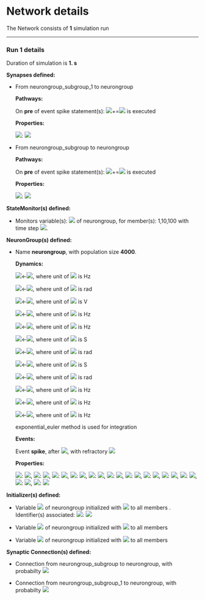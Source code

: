 # Network details
The Network consists of **1**                            simulation run
_______________________________________________________________________________
### Run 1 details
Duration of simulation is **1. s**

**Synapses defined:**
- 	From neurongroup_subgroup_1 to neurongroup

	**Pathways:**

	On **pre** of event spike statement(s): <img src="https://render.githubusercontent.com/render/math?math=gi">+=<img src="https://render.githubusercontent.com/render/math?math=wi"> is executed

	**Properties:**

	<img src="https://render.githubusercontent.com/render/math?math=wi">: <img src="https://render.githubusercontent.com/render/math?math=67. nS">

- 	From neurongroup_subgroup to neurongroup

	**Pathways:**

	On **pre** of event spike statement(s): <img src="https://render.githubusercontent.com/render/math?math=ge">+=<img src="https://render.githubusercontent.com/render/math?math=we"> is executed

	**Properties:**

	<img src="https://render.githubusercontent.com/render/math?math=we">: <img src="https://render.githubusercontent.com/render/math?math=6. nS">


**StateMonitor(s) defined:**
- 	Monitors variable(s): <img src="https://render.githubusercontent.com/render/math?math=v"> of neurongroup, for member(s): 1,10,100 with time step <img src="https://render.githubusercontent.com/render/math?math=100. us">.


**NeuronGroup(s) defined:**
- Name **neurongroup**, with                population size **4000**.

	**Dynamics:**

	<img src="https://render.githubusercontent.com/render/math?math=\alpha_{m}">&#8592;<img src="https://render.githubusercontent.com/render/math?math=\frac{1.28}{ms.\operatorname{exprel}{\left(\frac{VT + 13.mV - v}{4.mV} \right)}}">, where unit of <img src="https://render.githubusercontent.com/render/math?math=\alpha_{m}"> is Hz

	<img src="https://render.githubusercontent.com/render/math?math=\frac{d}{d t} n">&#8592;<img src="https://render.githubusercontent.com/render/math?math=\alpha_{n}.\left(1 - n\right) - \beta_{n}.n">, where unit of <img src="https://render.githubusercontent.com/render/math?math=n"> is rad

	<img src="https://render.githubusercontent.com/render/math?math=\frac{d}{d t} v">&#8592;<img src="https://render.githubusercontent.com/render/math?math=\frac{- g_{kd}.n^{4}.\left(- EK + v\right) - g_{na}.h.m^{3}.\left(- ENa + v\right) + ge.\left(Ee - v\right) + gi.\left(Ei - v\right) + gl.\left(El - v\right)}{Cm}">, where unit of <img src="https://render.githubusercontent.com/render/math?math=v"> is V

	<img src="https://render.githubusercontent.com/render/math?math=\beta_{n}">&#8592;<img src="https://render.githubusercontent.com/render/math?math=\frac{0.5.e^{\frac{VT + 10.mV - v}{40.mV}}}{ms}">, where unit of <img src="https://render.githubusercontent.com/render/math?math=\beta_{n}"> is Hz

	<img src="https://render.githubusercontent.com/render/math?math=\beta_{h}">&#8592;<img src="https://render.githubusercontent.com/render/math?math=\frac{4.0}{ms.\left(e^{\frac{VT + 40.mV - v}{5.mV}} + 1\right)}">, where unit of <img src="https://render.githubusercontent.com/render/math?math=\beta_{h}"> is Hz

	<img src="https://render.githubusercontent.com/render/math?math=\frac{d}{d t} gi">&#8592;<img src="https://render.githubusercontent.com/render/math?math=- \frac{1.0.gi}{taui}">, where unit of <img src="https://render.githubusercontent.com/render/math?math=gi"> is S

	<img src="https://render.githubusercontent.com/render/math?math=\frac{d}{d t} m">&#8592;<img src="https://render.githubusercontent.com/render/math?math=\alpha_{m}.\left(1 - m\right) - \beta_{m}.m">, where unit of <img src="https://render.githubusercontent.com/render/math?math=m"> is rad

	<img src="https://render.githubusercontent.com/render/math?math=\frac{d}{d t} ge">&#8592;<img src="https://render.githubusercontent.com/render/math?math=- \frac{1.0.ge}{taue}">, where unit of <img src="https://render.githubusercontent.com/render/math?math=ge"> is S

	<img src="https://render.githubusercontent.com/render/math?math=\frac{d}{d t} h">&#8592;<img src="https://render.githubusercontent.com/render/math?math=\alpha_{h}.\left(1 - h\right) - \beta_{h}.h">, where unit of <img src="https://render.githubusercontent.com/render/math?math=h"> is rad

	<img src="https://render.githubusercontent.com/render/math?math=\alpha_{h}">&#8592;<img src="https://render.githubusercontent.com/render/math?math=\frac{0.128.e^{\frac{VT + 17.mV - v}{18.mV}}}{ms}">, where unit of <img src="https://render.githubusercontent.com/render/math?math=\alpha_{h}"> is Hz

	<img src="https://render.githubusercontent.com/render/math?math=\alpha_{n}">&#8592;<img src="https://render.githubusercontent.com/render/math?math=\frac{0.16}{ms.\operatorname{exprel}{\left(\frac{VT + 15.mV - v}{5.mV} \right)}}">, where unit of <img src="https://render.githubusercontent.com/render/math?math=\alpha_{n}"> is Hz

	<img src="https://render.githubusercontent.com/render/math?math=\beta_{m}">&#8592;<img src="https://render.githubusercontent.com/render/math?math=\frac{1.4}{ms.\operatorname{exprel}{\left(\frac{- VT - 40.mV + v}{5.mV} \right)}}">, where unit of <img src="https://render.githubusercontent.com/render/math?math=\beta_{m}"> is Hz

	exponential_euler method is used for integration

	**Events:**

	Event **spike**, after <img src="https://render.githubusercontent.com/render/math?math=v \gt - 20.mV">, with refractory <img src="https://render.githubusercontent.com/render/math?math=3. ms">

	**Properties:**

	<img src="https://render.githubusercontent.com/render/math?math=El">: <img src="https://render.githubusercontent.com/render/math?math=-60. mV">, <img src="https://render.githubusercontent.com/render/math?math=VT">: <img src="https://render.githubusercontent.com/render/math?math=-63. mV">, <img src="https://render.githubusercontent.com/render/math?math=Cm">: <img src="https://render.githubusercontent.com/render/math?math=200. pF">, <img src="https://render.githubusercontent.com/render/math?math=EK">: <img src="https://render.githubusercontent.com/render/math?math=-90. mV">, <img src="https://render.githubusercontent.com/render/math?math=Ei">: <img src="https://render.githubusercontent.com/render/math?math=-80. mV">, <img src="https://render.githubusercontent.com/render/math?math=gl">: <img src="https://render.githubusercontent.com/render/math?math=10. nS">, <img src="https://render.githubusercontent.com/render/math?math=ENa">: <img src="https://render.githubusercontent.com/render/math?math=50. mV">, <img src="https://render.githubusercontent.com/render/math?math=g_{na}">: <img src="https://render.githubusercontent.com/render/math?math=20. uS">, <img src="https://render.githubusercontent.com/render/math?math=taui">: <img src="https://render.githubusercontent.com/render/math?math=10. ms">, <img src="https://render.githubusercontent.com/render/math?math=Ee">: <img src="https://render.githubusercontent.com/render/math?math=0. V">, <img src="https://render.githubusercontent.com/render/math?math=g_{kd}">: <img src="https://render.githubusercontent.com/render/math?math=6. uS">, <img src="https://render.githubusercontent.com/render/math?math=taue">: <img src="https://render.githubusercontent.com/render/math?math=5. ms">


**Initializer(s) defined:**
- Variable <img src="https://render.githubusercontent.com/render/math?math=v"> of neurongroup initialized with <img src="https://render.githubusercontent.com/render/math?math=El + mV.\left(5.\operatorname{randn}{\left( \right)} - 5\right)"> to all members . Identifier(s) associated: 	<img src="https://render.githubusercontent.com/render/math?math=El">: <img src="https://render.githubusercontent.com/render/math?math=-60. mV">



- Variable <img src="https://render.githubusercontent.com/render/math?math=ge"> of neurongroup initialized with <img src="https://render.githubusercontent.com/render/math?math=nS.\left(15.0.\operatorname{randn}{\left( \right)} + 40.0\right)"> to all members 

- Variable <img src="https://render.githubusercontent.com/render/math?math=gi"> of neurongroup initialized with <img src="https://render.githubusercontent.com/render/math?math=nS.\left(120.0.\operatorname{randn}{\left( \right)} + 200.0\right)"> to all members 


**Synaptic Connection(s) defined:**
- Connection from neurongroup_subgroup to neurongroup, with probabilty <img src="https://render.githubusercontent.com/render/math?math=0.02">

- Connection from neurongroup_subgroup_1 to neurongroup, with probabilty <img src="https://render.githubusercontent.com/render/math?math=0.02">
